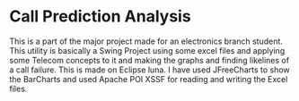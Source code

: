 # Call Prediction Analysis

This is a part of the major project made for an electronics branch student.
This utility is basically a Swing Project using some excel files and applying some Telecom concepts to it and making the graphs and finding likelines of a call failure.
This is made on Eclipse luna.
I have used JFreeCharts to show the BarCharts and used Apache POI XSSF for reading and writing the Excel files.
